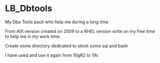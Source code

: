 # LB_Dbtools
My Dba Tools pack who help me during a long time

From AIX version created on 2009 to a RHEL version write on my free time to help me in my work time.

Create some directory dedicated to stock some sql and bash

I have used and use it again from  10gR2 to 19c
